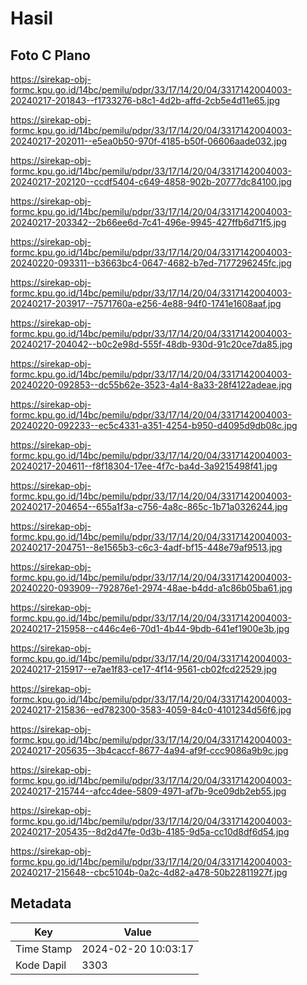 # Hasil

## Foto C Plano

https://sirekap-obj-formc.kpu.go.id/14bc/pemilu/pdpr/33/17/14/20/04/3317142004003-20240217-201843--f1733276-b8c1-4d2b-affd-2cb5e4d11e65.jpg

https://sirekap-obj-formc.kpu.go.id/14bc/pemilu/pdpr/33/17/14/20/04/3317142004003-20240217-202011--e5ea0b50-970f-4185-b50f-06606aade032.jpg

https://sirekap-obj-formc.kpu.go.id/14bc/pemilu/pdpr/33/17/14/20/04/3317142004003-20240217-202120--ccdf5404-c649-4858-902b-20777dc84100.jpg

https://sirekap-obj-formc.kpu.go.id/14bc/pemilu/pdpr/33/17/14/20/04/3317142004003-20240217-203342--2b66ee6d-7c41-496e-9945-427ffb6d71f5.jpg

https://sirekap-obj-formc.kpu.go.id/14bc/pemilu/pdpr/33/17/14/20/04/3317142004003-20240220-093311--b3663bc4-0647-4682-b7ed-7177296245fc.jpg

https://sirekap-obj-formc.kpu.go.id/14bc/pemilu/pdpr/33/17/14/20/04/3317142004003-20240217-203917--7571760a-e256-4e88-94f0-1741e1608aaf.jpg

https://sirekap-obj-formc.kpu.go.id/14bc/pemilu/pdpr/33/17/14/20/04/3317142004003-20240217-204042--b0c2e98d-555f-48db-930d-91c20ce7da85.jpg

https://sirekap-obj-formc.kpu.go.id/14bc/pemilu/pdpr/33/17/14/20/04/3317142004003-20240220-092853--dc55b62e-3523-4a14-8a33-28f4122adeae.jpg

https://sirekap-obj-formc.kpu.go.id/14bc/pemilu/pdpr/33/17/14/20/04/3317142004003-20240220-092233--ec5c4331-a351-4254-b950-d4095d9db08c.jpg

https://sirekap-obj-formc.kpu.go.id/14bc/pemilu/pdpr/33/17/14/20/04/3317142004003-20240217-204611--f8f18304-17ee-4f7c-ba4d-3a9215498f41.jpg

https://sirekap-obj-formc.kpu.go.id/14bc/pemilu/pdpr/33/17/14/20/04/3317142004003-20240217-204654--655a1f3a-c756-4a8c-865c-1b71a0326244.jpg

https://sirekap-obj-formc.kpu.go.id/14bc/pemilu/pdpr/33/17/14/20/04/3317142004003-20240217-204751--8e1565b3-c6c3-4adf-bf15-448e79af9513.jpg

https://sirekap-obj-formc.kpu.go.id/14bc/pemilu/pdpr/33/17/14/20/04/3317142004003-20240220-093909--792876e1-2974-48ae-b4dd-a1c86b05ba61.jpg

https://sirekap-obj-formc.kpu.go.id/14bc/pemilu/pdpr/33/17/14/20/04/3317142004003-20240217-215958--c446c4e6-70d1-4b44-9bdb-641ef1900e3b.jpg

https://sirekap-obj-formc.kpu.go.id/14bc/pemilu/pdpr/33/17/14/20/04/3317142004003-20240217-215917--e7ae1f83-ce17-4f14-9561-cb02fcd22529.jpg

https://sirekap-obj-formc.kpu.go.id/14bc/pemilu/pdpr/33/17/14/20/04/3317142004003-20240217-215836--ed782300-3583-4059-84c0-4101234d56f6.jpg

https://sirekap-obj-formc.kpu.go.id/14bc/pemilu/pdpr/33/17/14/20/04/3317142004003-20240217-205635--3b4caccf-8677-4a94-af9f-ccc9086a9b9c.jpg

https://sirekap-obj-formc.kpu.go.id/14bc/pemilu/pdpr/33/17/14/20/04/3317142004003-20240217-215744--afcc4dee-5809-4971-af7b-9ce09db2eb55.jpg

https://sirekap-obj-formc.kpu.go.id/14bc/pemilu/pdpr/33/17/14/20/04/3317142004003-20240217-205435--8d2d47fe-0d3b-4185-9d5a-cc10d8df6d54.jpg

https://sirekap-obj-formc.kpu.go.id/14bc/pemilu/pdpr/33/17/14/20/04/3317142004003-20240217-215648--cbc5104b-0a2c-4d82-a478-50b22811927f.jpg


## Metadata

| Key        | Value               |
| ---------- | ------------------- |
| Time Stamp | 2024-02-20 10:03:17 |
| Kode Dapil | 3303                |



